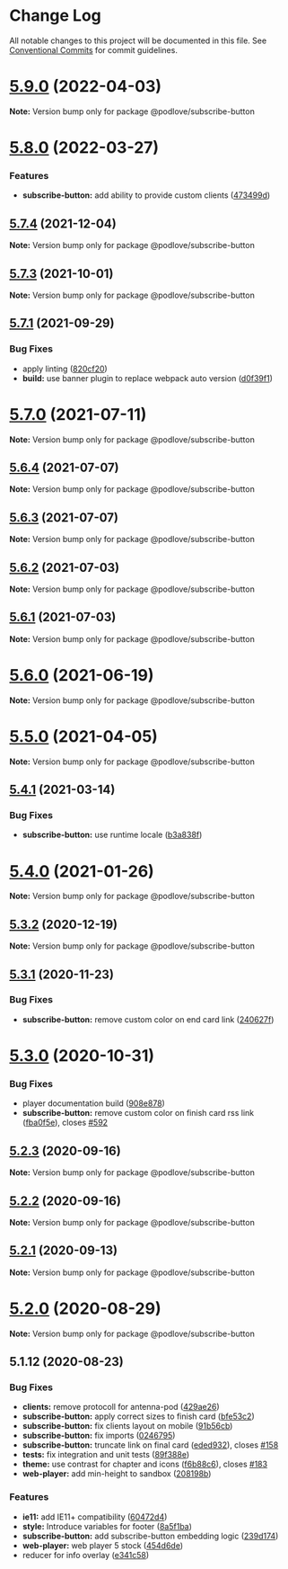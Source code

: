 # Change Log

All notable changes to this project will be documented in this file.
See [Conventional Commits](https://conventionalcommits.org) for commit guidelines.

# [5.9.0](https://github.com/podlove/podlove-ui/compare/v5.8.0...v5.9.0) (2022-04-03)

**Note:** Version bump only for package @podlove/subscribe-button





# [5.8.0](https://github.com/podlove/podlove-ui/compare/v5.7.4...v5.8.0) (2022-03-27)


### Features

* **subscribe-button:** add ability to provide custom clients ([473499d](https://github.com/podlove/podlove-ui/commit/473499d569a5c68215df57ba5434fa670f83969f))





## [5.7.4](https://github.com/podlove/podlove-ui/compare/v5.7.3...v5.7.4) (2021-12-04)

**Note:** Version bump only for package @podlove/subscribe-button





## [5.7.3](https://github.com/podlove/podlove-ui/compare/v5.7.2...v5.7.3) (2021-10-01)

**Note:** Version bump only for package @podlove/subscribe-button





## [5.7.1](https://github.com/podlove/podlove-ui/compare/v5.7.0...v5.7.1) (2021-09-29)


### Bug Fixes

* apply linting ([820cf20](https://github.com/podlove/podlove-ui/commit/820cf200c4337e832173cc95eeed3cbd6e2d343d))
* **build:** use banner plugin to replace webpack auto version ([d0f39f1](https://github.com/podlove/podlove-ui/commit/d0f39f154da6d9ada2eecb879039384e619ef414))





# [5.7.0](https://github.com/podlove/podlove-ui/compare/v5.6.4...v5.7.0) (2021-07-11)

**Note:** Version bump only for package @podlove/subscribe-button





## [5.6.4](https://github.com/podlove/podlove-ui/compare/v5.6.3...v5.6.4) (2021-07-07)

**Note:** Version bump only for package @podlove/subscribe-button





## [5.6.3](https://github.com/podlove/podlove-ui/compare/v5.6.2...v5.6.3) (2021-07-07)

**Note:** Version bump only for package @podlove/subscribe-button





## [5.6.2](https://github.com/podlove/podlove-ui/compare/v5.6.1...v5.6.2) (2021-07-03)

**Note:** Version bump only for package @podlove/subscribe-button





## [5.6.1](https://github.com/podlove/podlove-ui/compare/v5.6.0...v5.6.1) (2021-07-03)

**Note:** Version bump only for package @podlove/subscribe-button





# [5.6.0](https://github.com/podlove/podlove-ui/compare/v5.5.0...v5.6.0) (2021-06-19)

**Note:** Version bump only for package @podlove/subscribe-button





# [5.5.0](https://github.com/podlove/podlove-ui/compare/v5.4.1...v5.5.0) (2021-04-05)

**Note:** Version bump only for package @podlove/subscribe-button





## [5.4.1](https://github.com/podlove/podlove-ui/compare/v5.4.0...v5.4.1) (2021-03-14)


### Bug Fixes

* **subscribe-button:** use runtime locale ([b3a838f](https://github.com/podlove/podlove-ui/commit/b3a838f865004b28c4df331484c3088b32ae66fa))





# [5.4.0](https://github.com/podlove/podlove-ui/compare/v5.3.2...v5.4.0) (2021-01-26)

**Note:** Version bump only for package @podlove/subscribe-button





## [5.3.2](https://github.com/podlove/podlove-ui/compare/v5.3.1...v5.3.2) (2020-12-19)

**Note:** Version bump only for package @podlove/subscribe-button





## [5.3.1](https://github.com/podlove/podlove-ui/compare/v5.3.0...v5.3.1) (2020-11-23)


### Bug Fixes

* **subscribe-button:** remove custom color on end card link ([240627f](https://github.com/podlove/podlove-ui/commit/240627f0dbe8605c0cbad4b67071e44c0a0b2387))





# [5.3.0](https://github.com/podlove/podlove-ui/compare/v5.2.3...v5.3.0) (2020-10-31)


### Bug Fixes

* player documentation build ([908e878](https://github.com/podlove/podlove-ui/commit/908e878c6a312bb11c6a0b4ba5d44e605263d2ea))
* **subscribe-button:** remove custom color on finish card rss link ([fba0f5e](https://github.com/podlove/podlove-ui/commit/fba0f5e1c7312444eaffb7152b13797bca70b7bc)), closes [#592](https://github.com/podlove/podlove-ui/issues/592)





## [5.2.3](https://github.com/podlove/podlove-ui/compare/v5.2.2...v5.2.3) (2020-09-16)

**Note:** Version bump only for package @podlove/subscribe-button





## [5.2.2](https://github.com/podlove/podlove-ui/compare/v5.2.1...v5.2.2) (2020-09-16)

**Note:** Version bump only for package @podlove/subscribe-button





## [5.2.1](https://github.com/podlove/podlove-ui/compare/v5.2.0...v5.2.1) (2020-09-13)

**Note:** Version bump only for package @podlove/subscribe-button





# [5.2.0](https://github.com/podlove/podlove-ui/compare/v5.1.12...v5.2.0) (2020-08-29)

**Note:** Version bump only for package @podlove/subscribe-button





## 5.1.12 (2020-08-23)


### Bug Fixes

* **clients:** remove protocoll for antenna-pod ([429ae26](https://github.com/podlove/podlove-ui/commit/429ae2640692a5a3a899016b7b7d5895dc5c6898))
* **subscribe-button:** apply correct sizes to finish card ([bfe53c2](https://github.com/podlove/podlove-ui/commit/bfe53c2a51ee605958d45085ec4cec20a88aefb5))
* **subscribe-button:** fix clients layout on mobile ([91b56cb](https://github.com/podlove/podlove-ui/commit/91b56cb6d5291e23c6c007c68c29a44af926df7b))
* **subscribe-button:** fix imports ([0246795](https://github.com/podlove/podlove-ui/commit/0246795471a671f4db3ddaa8b1606ad05d1b8099))
* **subscribe-button:** truncate link on final card ([eded932](https://github.com/podlove/podlove-ui/commit/eded93279a2be2e806495d7023b7d74978c6ebdc)), closes [#158](https://github.com/podlove/podlove-ui/issues/158)
* **tests:** fix integration and unit tests ([89f388e](https://github.com/podlove/podlove-ui/commit/89f388e45edf485435597f5102eb065e05d9be34))
* **theme:** use contrast for chapter and icons ([f6b88c6](https://github.com/podlove/podlove-ui/commit/f6b88c607802d72a2dc31da8351f5abb16740d95)), closes [#183](https://github.com/podlove/podlove-ui/issues/183)
* **web-player:** add min-height to sandbox ([208198b](https://github.com/podlove/podlove-ui/commit/208198be6f30d58ff07441fe8065fc8b610ac4d2))


### Features

* **ie11:** add IE11+ compatibility ([60472d4](https://github.com/podlove/podlove-ui/commit/60472d442647ad838feb74b4980cc837f3a96853))
* **style:** Introduce variables for footer ([8a5f1ba](https://github.com/podlove/podlove-ui/commit/8a5f1ba60aba7e4ec7d551b99d8bf6dda2130cd9))
* **subscribe-button:** add subscribe-button embedding logic ([239d174](https://github.com/podlove/podlove-ui/commit/239d1748abb89a515476d9d0e7f26e72c9191ca1))
* **web-player:** web player 5 stock ([454d6de](https://github.com/podlove/podlove-ui/commit/454d6dead15ba4813d68e306ebc6f01a254651ed))
* reducer for info overlay ([e341c58](https://github.com/podlove/podlove-ui/commit/e341c5860282cd3109300bd4c2f5149765c99448))
